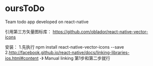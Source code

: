 # oursToDo
Team todo app
developed on react-native

引用第三方矢量图标库：
https://github.com/oblador/react-native-vector-icons

安装：
1.先执行 npm install react-native-vector-icons --save
2.http://facebook.github.io/react-native/docs/linking-libraries-ios.html#content  -》 Manual linking 第1步和第二步就行
